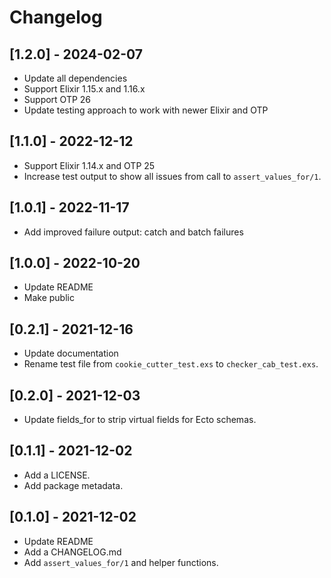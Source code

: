 # Changelog

## [1.2.0] - 2024-02-07
- Update all dependencies
- Support Elixir 1.15.x and 1.16.x
- Support OTP 26
- Update testing approach to work with newer Elixir and OTP

## [1.1.0] - 2022-12-12
- Support Elixir 1.14.x and OTP 25
- Increase test output to show all issues from call to `assert_values_for/1`.

## [1.0.1] - 2022-11-17
- Add improved failure output: catch and batch failures

## [1.0.0] - 2022-10-20
- Update README
- Make public
## [0.2.1] - 2021-12-16
- Update documentation
- Rename test file from `cookie_cutter_test.exs` to `checker_cab_test.exs`.

## [0.2.0] - 2021-12-03
- Update fields_for to strip virtual fields for Ecto schemas.

## [0.1.1] - 2021-12-02
- Add a LICENSE.
- Add package metadata.

## [0.1.0] - 2021-12-02
- Update README
- Add a CHANGELOG.md
- Add `assert_values_for/1` and helper functions.
